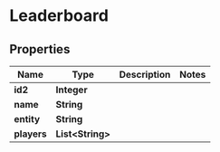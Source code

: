 
# Leaderboard

## Properties
Name | Type | Description | Notes
------------ | ------------- | ------------- | -------------
**id2** | **Integer** |  | 
**name** | **String** |  | 
**entity** | **String** |  | 
**players** | **List&lt;String&gt;** |  | 



